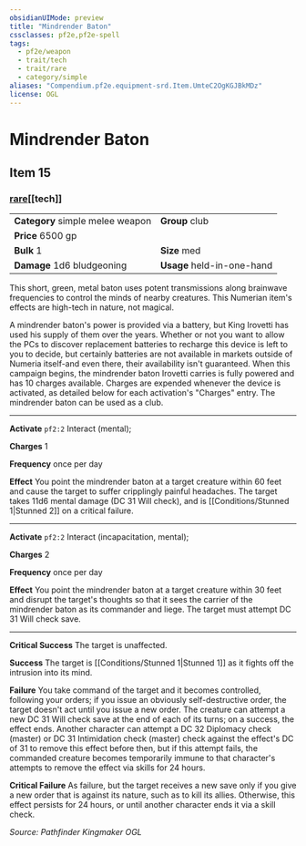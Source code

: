 ```yaml
---
obsidianUIMode: preview
title: "Mindrender Baton"
cssclasses: pf2e,pf2e-spell
tags:
  - pf2e/weapon
  - trait/tech
  - trait/rare
  - category/simple
aliases: "Compendium.pf2e.equipment-srd.Item.UmteC2OgKGJBkMDz"
license: OGL
---
```

# Mindrender Baton
## Item 15
### [rare](rare "Rare Rarity Trait")[[tech]]

|  |  |
| -- | -- |
| **Category** simple melee weapon | **Group** club |
| **Price** 6500 gp |  |
| **Bulk** 1 | **Size** med |
| **Damage** 1d6 bludgeoning  | **Usage** held-in-one-hand |



This short, green, metal baton uses potent transmissions along brainwave frequencies to control the minds of nearby creatures. This Numerian item's effects are high-tech in nature, not magical.

A mindrender baton's power is provided via a battery, but King Irovetti has used his supply of them over the years. Whether or not you want to allow the PCs to discover replacement batteries to recharge this device is left to you to decide, but certainly batteries are not available in markets outside of Numeria itself-and even there, their availability isn't guaranteed. When this campaign begins, the mindrender baton Irovetti carries is fully powered and has 10 charges available. Charges are expended whenever the device is activated, as detailed below for each activation's "Charges" entry. The mindrender baton can be used as a club.

* * *

**Activate** `pf2:2` Interact (mental);

**Charges** 1

**Frequency** once per day

**Effect** You point the mindrender baton at a target creature within 60 feet and cause the target to suffer cripplingly painful headaches. The target takes 11d6 mental damage (DC 31 Will check), and is [[Conditions/Stunned 1|Stunned 2]] on a critical failure.

* * *

**Activate** `pf2:2` Interact (incapacitation, mental);

**Charges** 2

**Frequency** once per day

**Effect** You point the mindrender baton at a target creature within 30 feet and disrupt the target's thoughts so that it sees the carrier of the mindrender baton as its commander and liege. The target must attempt DC 31 Will check save.

* * *

**Critical Success** The target is unaffected.

**Success** The target is [[Conditions/Stunned 1|Stunned 1]] as it fights off the intrusion into its mind.

**Failure** You take command of the target and it becomes controlled, following your orders; if you issue an obviously self-destructive order, the target doesn't act until you issue a new order. The creature can attempt a new DC 31 Will check save at the end of each of its turns; on a success, the effect ends. Another character can attempt a DC 32 Diplomacy check (master) or DC 31 Intimidation check (master) check against the effect's DC of 31 to remove this effect before then, but if this attempt fails, the commanded creature becomes temporarily immune to that character's attempts to remove the effect via skills for 24 hours.

**Critical Failure** As failure, but the target receives a new save only if you give a new order that is against its nature, such as to kill its allies. Otherwise, this effect persists for 24 hours, or until another character ends it via a skill check.

*Source: Pathfinder Kingmaker*
*OGL*